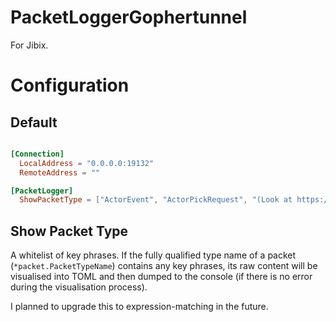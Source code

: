 # PacketLoggerGophertunnel
For Jibix.

# Configuration
## Default
```toml

[Connection]
  LocalAddress = "0.0.0.0:19132"
  RemoteAddress = ""

[PacketLogger]
  ShowPacketType = ["ActorEvent", "ActorPickRequest", "(Look at https://pkg.go.dev/github.com/sandertv/gophertunnel@v1.19.6/minecraft/protocol/packet#pkg-index)"]
```
## Show Packet Type
A whitelist of key phrases. If the fully qualified type name of a packet (`*packet.PacketTypeName`) contains any key phrases, its raw content will be visualised into TOML and then dumped to the console (if there is no error during the visualisation process).

I planned to upgrade this to expression-matching in the future.